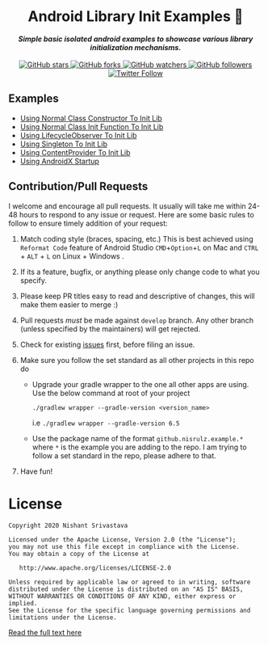 <div align="center">
<h1>Android Library Init Examples 🚀</h1>
<strong>
  <em>Simple basic isolated android examples to showcase various library initialization mechanisms. </em>
</strong></div>

<br>

<div align="center"><a href="https://github.com/nisrulz/android-lib-init-examples">
  <img src="https://img.shields.io/github/stars/nisrulz/android-lib-init-examples.svg?style=social&amp;label=Star" alt="GitHub stars">
</a> <a href="https://github.com/nisrulz/android-lib-init-examples/fork">
  <img src="https://img.shields.io/github/forks/nisrulz/android-lib-init-examples.svg?style=social&amp;label=Fork" alt="GitHub forks">
</a> <a href="https://github.com/nisrulz/android-lib-init-examples">
  <img src="https://img.shields.io/github/watchers/nisrulz/android-lib-init-examples.svg?style=social&amp;label=Watch" alt="GitHub watchers">
</a> <a href="https://github.com/nisrulz/android-lib-init-examples">
  <img src="https://img.shields.io/github/followers/nisrulz.svg?style=social&amp;label=Follow" alt="GitHub followers">
</a><a href="https://twitter.com/nisrulz">
  <img src="https://img.shields.io/twitter/follow/nisrulz.svg?style=social" alt="Twitter Follow">
</a>

</div>

## Examples
- [Using Normal Class Constructor To Init Lib](/UsingNormalClassConstructorToInitLib) 
- [Using Normal Class Init Function To Init Lib](/UsingNormalClassInitFnToInitLib)
- [Using LifecycleObserver To Init Lib](/UsingLifecycleObserverToInitLib)  
- [Using Singleton To Init Lib](/UsingSingletonToInitLib)
- [Using ContentProvider To Init Lib](/UsingContentProviderToInitLib)
- [Using AndroidX Startup](/UsingAndroidXStartup)

## Contribution/Pull Requests
I welcome and encourage all pull requests. It usually will take me within 24-48 hours to respond to any issue or request. Here are some basic rules to follow to ensure timely addition of your request:
  1. Match coding style (braces, spacing, etc.) This is best achieved using `Reformat Code` feature of Android Studio `CMD`+`Option`+`L` on Mac and `CTRL` + `ALT` + `L` on Linux + Windows .
  2. If its a feature, bugfix, or anything please only change code to what you specify.
  3. Please keep PR titles easy to read and descriptive of changes, this will make them easier to merge :)
  4. Pull requests _must_ be made against `develop` branch. Any other branch (unless specified by the maintainers) will get rejected.
  5. Check for existing [issues](https://github.com/nisrulz/android-lib-init-examples/issues) first, before filing an issue.
  6. Make sure you follow the set standard as all other projects in this repo do

      + Upgrade your gradle wrapper to the one all other apps are using. Use the below command at root of your project

          ```
          ./gradlew wrapper --gradle-version <version_name>
          ```
          i.e `./gradlew wrapper --gradle-version 6.5`
      
      + Use the package name of the format `github.nisrulz.example.*` where `*` is the example you are adding to the repo. I am trying to follow a set standard in the repo, please adhere to that.
  7. Have fun!

License
=======

    Copyright 2020 Nishant Srivastava

    Licensed under the Apache License, Version 2.0 (the "License");
    you may not use this file except in compliance with the License.
    You may obtain a copy of the License at

       http://www.apache.org/licenses/LICENSE-2.0

    Unless required by applicable law or agreed to in writing, software
    distributed under the License is distributed on an "AS IS" BASIS,
    WITHOUT WARRANTIES OR CONDITIONS OF ANY KIND, either express or implied.
    See the License for the specific language governing permissions and
    limitations under the License.

[Read the full text here](/LICENSE)

